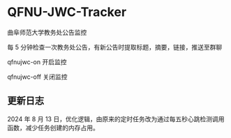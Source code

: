 # QFNU-JWC-Tracker

曲阜师范大学教务处公告监控

每 5 分钟检查一次教务处公告，有新公告时提取标题，摘要，链接，推送至群聊

qfnujwc-on 开启监控

qfnujwc-off 关闭监控

## 更新日志

2024 年 8 月 13 日，优化逻辑，由原来的定时任务改为通过每五秒心跳检测调用函数，减少任务创建的内存占用。
